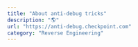 ```yaml
---
title: "About anti-debug tricks"
description: "🌎"
url: "https://anti-debug.checkpoint.com"
category: "Reverse Engineering"
---
```

